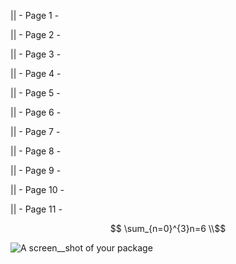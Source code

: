 || - Page 1 -


|| - Page 2 -


|| - Page 3 -


|| - Page 4 -


|| - Page 5 -


|| - Page 6 -

|| - Page 7 -


|| - Page 8 -


|| - Page 9 -


|| - Page 10 -



|| - Page 11 -






$$ \sum_{n=0}^{3}n=6 \\$$

![A screen__shot of your package](https://f.cloud.github.com/assets/69169/2290250/c35d867a-a017-11e3-86be-cd7c5bf3ff9b.gif)
